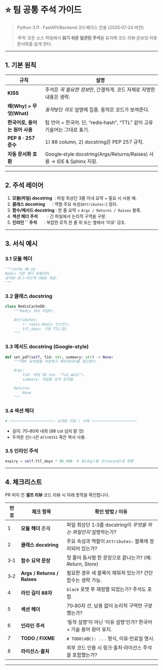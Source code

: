 # ⭐ 팀 공통 주석 가이드

> Python 3.11 · FastAPI/Backend 코드베이스 전용 (2025‑07‑24 버전)
>
> *목적*: 모든 소스 파일에서 **읽기 쉬운 일관된 주석**을 유지해 코드 리뷰·온보딩·자동 문서화를 쉽게 한다.

---

## 1. 기본 원칙

| 규칙                    | 설명                                                                |
| --------------------- | ----------------------------------------------------------------- |
| **KISS**              | 주석은 *꼭 필요한 정보*만, 간결하게. 코드 자체로 자명한 내용은 생략.                         |
| **왜(Why) > 무엇(What)** | *동작*보단 *의도* 설명에 집중. 동작은 코드가 보여준다.                                 |
| **한국어로, 용어는 원어 사용**   | 팀 언어 = 한국어. 단, “redis‑hash”, “TTL” 같이 고유 기술어는 그대로 표기.             |
| **PEP 8 · 257 준수**    | 1) 88 column, 2) docstring은 PEP 257 규칙.                           |
| **자동 문서화 호환**         | Google‑style docstring(Args/Returns/Raises) 사용 → IDE & Sphinx 지원. |

---

## 2. 주석 레이어

1. **모듈(파일) docstring**  : 파일 최상단 3줄 이내 요약 + 필요 시 사용 예.
2. **클래스 docstring**      : 역할·주요 속성(`Attributes:`) 정리.
3. **함수/메서드 docstring** : 한 줄 요약 + `Args / Returns / Raises` 블록.
4. **섹션 헤더 주석**        : 긴 파일에서 논리적 구역을 구분.
5. **인라인 ****\`\`**** 주석**      : 복잡한 로직 한 줄 위 또는 옆에서 ‘이유’ 강조.

---

## 3. 서식 예시

### 3.1 모듈 헤더

```python
"""cache_db.py
Redis 기반 캐시 유틸리티.
요약본·로그·피드백 CRUD 제공.
"""
```

### 3.2 클래스 docstring

```python
class RedisCacheDB:
    """Redis 캐시 어댑터.

    Attributes:
        r: redis.Redis 인스턴스.
        ttl_days: 기본 TTL(일)
    """
```

### 3.3 메서드 docstring (Google‑style)

```python
def set_pdf(self, fid: str, summary: str) -> None:
    """PDF 요약본을 저장하고 메타데이터를 갱신한다.

    Args:
        fid: 파일 ID (ex. "fid_ab12").
        summary: 저장할 요약 문자열.

    Returns:
        None
    """
```

### 3.4 섹션 헤더

```python
# ───────────────────── 요약본 저장 / 삭제 ─────────────────────
```

- 길이: 70–80자 내외 (88 col 넘지 말 것)
- 두꺼운 선(─)은 `Alt+0151` 혹은 복사 사용.

### 3.5 인라인 주석

```python
expiry = self.ttl_days * 86_400  # 일(day)을 초(second)로 변환
```

---

## 4. 체크리스트

PR 머지 전 **셀프 리뷰**·코드 리뷰 시 아래 항목을 확인합니다.

| 번호  | 체크 항목                       | 확인 방법 / 이유                                   |
| --- | --------------------------- | -------------------------------------------- |
| 1   | **모듈 헤더** 존재                | 파일 최상단 1‑3줄 docstring이 *무엇을 하는 파일인지* 설명하는가?  |
| 2   | **클래스 docstring**           | 주요 속성과 역할이 `Attributes:` 블록에 정리되어 있는가?       |
| 3‑1 | **함수 요약 문장**                | 첫 줄이 동사형 한 문장으로 끝나는가? (예: *Return*, *Store*) |
| 3‑2 | **Args / Returns / Raises** | 필요한 경우 세 블록이 채워져 있는가? 간단 함수는 생략 가능.          |
| 4   | **라인 길이 88자**               | `black` 포맷 후 재정렬 되었는가? 주석도 포함.               |
| 5   | **섹션 헤더**                   | 70‑80자 선, 남용 없이 논리적 구역만 구분했는가?               |
| 6   | **인라인 주석**                  | ‘동작 설명’이 아닌 ‘이유 설명’인가? 한국어 + 기술 용어 원어 유지.    |
| 7   | **TODO / FIXME**            | `# TODO(ABC): ...` 형식, 이유·만료일 명시.            |
| 8   | **라이선스·출처**                 | 외부 코드 인용 시 링크·출처·라이선스 주석을 포함했는가?             |

---

